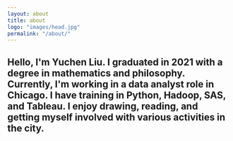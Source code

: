 ```yaml
---
layout: about
title: about
logo: "images/head.jpg"
permalink: "/about/"
--- 
```

## Hello, I'm Yuchen Liu. I graduated in 2021 with a degree in mathematics and philosophy. Currently, I'm working in a data analyst role in Chicago. I have training in Python, Hadoop, SAS, and Tableau. I enjoy drawing, reading, and getting myself involved with various activities in the city.